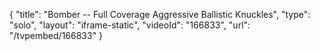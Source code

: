 {
    "title": "Bomber -- Full Coverage Aggressive Ballistic Knuckles",
    "type": "solo",
    "layout": "iframe-static",
    "videoId": "166833",
    "url": "\/tvpembed\/166833"
}